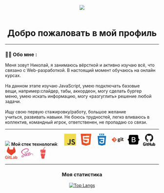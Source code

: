 <div id="header" align="center">
  <img src="https://media.giphy.com/media/RhGbWYqUJdPWM18zI6/giphy.gif" width="130px"/>
  <div>
  <img src="https://komarev.com/ghpvc/?username=Shassdooit&style=flat-square&color=orange" alt=""/>
  </div>
  <h1>
    Добро пожаловать в мой профиль
  </h1>
</div>

---

### :woman_technologist: Обо мне :

Меня зовут Николай,&nbsp;я занимаюсь вёрсткой и активно изучаю всё,&nbsp;что связано с Web-разработкой.
В настоящий момент обучаюсь на онлайн курсах.
<br><br>
На данном этапе изучаю JavaScript,&nbsp;умею подключать базовые вещи,&nbsp;например:слайдер,&nbsp;табы,&nbsp;аккордеон,&nbsp;могу сделать бургер меню,&nbsp;умею искать информацию,&nbsp;могу «разгуглить» решение любой задачи.
<br><br>
Ищу свою первую стажировку/работу,&nbsp;большое желание учиться,&nbsp;развивать навыки. Не боюсь трудностей,&nbsp;легко вливаюсь в коллектив,&nbsp;командный игрок,&nbsp;ответственен,&nbsp;не пропадаю со связи.


---

<img src="https://media.giphy.com/media/vLlpbDafjgHystuJ0a/giphy.gif" width="150"/>  **Мой стек технологий**:&nbsp;&nbsp;&nbsp;&nbsp;&nbsp;<img src="https://github.com/devicons/devicon/blob/master/icons/javascript/javascript-original.svg" title="JavaScript" alt="JavaScript" width="40" height="40"/>&nbsp;&nbsp;
  <img src="https://github.com/devicons/devicon/blob/master/icons/html5/html5-original.svg" title="HTML5" alt="HTML" width="40" height="40"/>&nbsp;&nbsp;
  <img src="https://github.com/devicons/devicon/blob/master/icons/css3/css3-plain-wordmark.svg"  title="CSS3" alt="CSS" width="40" height="40"/>&nbsp;&nbsp;
  <img src="https://github.com/devicons/devicon/blob/master/icons/git/git-original-wordmark.svg" title="Git" alt="Git" width="40" height="40"/>&nbsp;&nbsp;
  <img src="https://github.com/devicons/devicon/blob/master/icons/bootstrap/bootstrap-plain.svg" title="Bootstrap" alt="Bootstrap" width="40" height="40"/>&nbsp;&nbsp;
  <img src="https://github.com/devicons/devicon/blob/master/icons/github/github-original-wordmark.svg" title="Github" alt="Github" width="40" height="40"/>&nbsp;&nbsp;
  <img src="https://github.com/devicons/devicon/blob/master/icons/gitlab/gitlab-plain-wordmark.svg" title="Gitlab" alt="Gitlab" width="40" height="40"/>&nbsp;&nbsp;
  <img src="https://github.com/devicons/devicon/blob/master/icons/sass/sass-original.svg" title="SASS" alt="SASS" width="40" height="40"/>&nbsp;&nbsp;
  <img src="https://github.com/devicons/devicon/blob/master/icons/gulp/gulp-plain.svg" title="Gulp" alt="Gulp" width="40" height="40"/>&nbsp;&nbsp;


---

<div align="center">

###  Моя статистика

[![Top Langs](https://github-readme-stats.vercel.app/api/top-langs/?username=shassdooit&layout=compact&theme=vision-friendly-dark)](https://github.com/anuraghazra/github-readme-stats)

</div>

